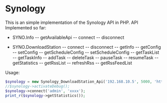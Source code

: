 Synology
=================

This is an simple implementation of the Synology API in PHP.
API Implemented so far:
- SYNO.Info
-- getAvailableApi
-- connect
-- disconnect

- SYNO.DownloadStation
-- connect
-- disconnect
-- getInfo
-- getConfig
-- setConfig
-- getScheduleConfig
-- setScheduleConfig
-- getTaskList
-- getTaskInfo
-- addTask
-- deleteTask
-- pauseTask
-- resumeTask
-- getStatistics
-- getRssList
-- refreshRss
-- getRssFeedList

Usage:
```php
$synology = new Synology_DownloadStation_Api('192.168.10.5', 5000, 'http', 1);
//$synology->activateDebug();
$synology->connect('admin', 'xxxx');
print_r($synology->getStatistics());
```